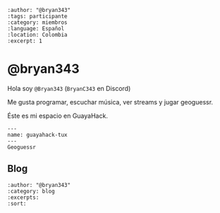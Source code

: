 
```{post} 2023-07-19
:author: "@bryan343"
:tags: participante
:category: miembros
:language: Español
:location: Colombia
:excerpt: 1
```

# @bryan343

Hola soy `@Bryan343` (`BryanC343` en Discord)

Me gusta programar, escuchar música, ver streams y jugar geoguessr.

Éste es mi espacio en GuayaHack.

```{figure} index.md-data/tux.png
---
name: guayahack-tux
---
Geoguessr
```

## Blog

```{postlist}
:author: "@bryan343"
:category: blog
:excerpts:
:sort:
```


